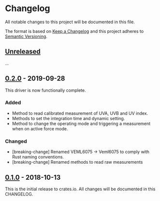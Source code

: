 # Changelog

All notable changes to this project will be documented in this file.

The format is based on [Keep a Changelog](http://keepachangelog.com/en/1.0.0/)
and this project adheres to [Semantic Versioning](http://semver.org/spec/v2.0.0.html).

## [Unreleased]

...

## [0.2.0] - 2019-09-28

This driver is now functionally complete.

### Added
- Method to read calibrated measurement of UVA, UVB and UV index.
- Methods to set the integration time and dynamic setting.
- Method to change the operating mode and triggering a measurement when on active force mode.

### Changed
- [breaking-change] Renamed VEML6075 -> Veml6075 to comply with Rust naming conventions.
- [breaking-change] Renamed methods to read raw measurements

## [0.1.0] - 2018-10-13

This is the initial release to crates.io. All changes will be documented in this CHANGELOG.

[Unreleased]: https://github.com/eldruin/veml6075-rs/compare/v0.2.0...HEAD
[0.2.0]: https://github.com/eldruin/veml6075-rs/compare/v0.1.0...v0.2.0
[0.1.0]: https://github.com/eldruin/veml6075-rs/releases/tag/v0.1.0
